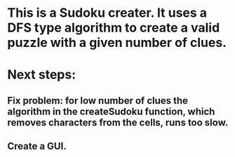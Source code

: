 # This is a Sudoku creater. It uses a DFS type algorithm to create a valid puzzle with a given number of clues.

# Next steps:

## Fix problem: for low number of clues the algorithm in the createSudoku function, which removes characters from the cells, runs too slow.

## Create a GUI.

